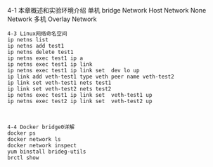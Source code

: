 4-1 本章概述和实验环境介绍
	单机
		bridge Network
		Host Network
		None Network
	多机
		Overlay Network
	
	4-3 Linux网络命名空间
	ip netns list
	ip netns add test1
	ip netns delete test1
	ip netns exec test1 ip a
	ip netns exec test1 ip link
	ip netns exec test1 ip link set  dev lo up
	ip link add veth-test1 type veth peer name veth-test2
	ip link set veth-test1 nets test1
	ip link set veth-test2 nets test2
	ip netns exec test1 ip link set  veth-test1 up
	ip netns exec test2 ip link set  veth-test2 up



	4-4 Docker bridge0详解
	docker ps
	docker network ls
	docker network inspect
	yum binstall brideg-utils
	brctl show
